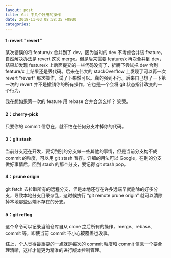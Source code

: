 ```yaml
---
layout: post
title: Git 中几个好用的操作
date: 2018-11-03 08:58:35 +0800
categories: 
---
```



#### 1: revert "revert"

某次错误的将 feature/x 合并到了 dev，因为当时的 dev 不考虑合并该 feature，自然解决办法是 revert 这次 merge。但是后来需要 feature/x 再次合并到 dev，结果却发现 feature/x 上后面提交的一些代码没有了，折腾下尝试把 dev 合到 feature/x 上结果还是丢代码。后来在伟大的 stackOverflow 上发现了可以再一次 revert “revert” 那次操作，试了下果然可以。真的强到不行。后来自己想了一下第一次的 revert 并不是撤销你的所有操作，它也是一个会将 git 状态指针改变的一个行为。

我在想如果第一次的 feature 用 rebase 合并会怎么样？ 笑哭。

#### 2：cherry-pick

只要你的 commit 信息在，就不怕在任何分支冲掉你的代码。

#### 3：git stash

当前分支还在开发，要切到别的分支做一些其他的事情，但是当前分支构不成 commit 的粒度，可以用 git stash 暂存。详细的用法可以 Google，在别的分支做好事情后，回到 stash 的那个分支，要记得 git stash pop。

#### 4：prune origin

git fetch 去拉取所有的远程分支，但是本地还存在许多远端早就删除的好多分支，导致本地分支目录杂乱，这时候执行 “git remote prune origin” 就可以清除掉本地那些远端不存在的分支。

#### 5：git reflog

这个命令可以记录当前仓库自从 clone 之后所有的操作，merge、rebase、commit 等，即使当前 commit 不小心被覆盖也没事。

综上，个人觉得最重要的一点就是每次的 commit 粒度和 commit 信息一个要合理清晰，这样才能更为精准的进行版本控制管理。